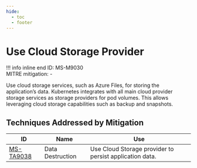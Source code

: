 ```yaml
---
hide:
  - toc
  - footer
---
```


# Use Cloud Storage Provider

!!! info inline end
    ID: MS-M9030<br>
    MITRE mitigation: -


Use cloud storage services, such as Azure Files, for storing the application’s data. Kubernetes integrates with all main cloud provider storage services as storage providers for pod volumes. This allows leveraging cloud storage capabilities such as backup and snapshots.


## Techniques Addressed by Mitigation

|ID|Name|Use|
|--|----------|-----------|
|[MS-TA9038](../techniques/Data%20destruction.md)|Data Destruction|Use Cloud Storage provider to persist application data.|
